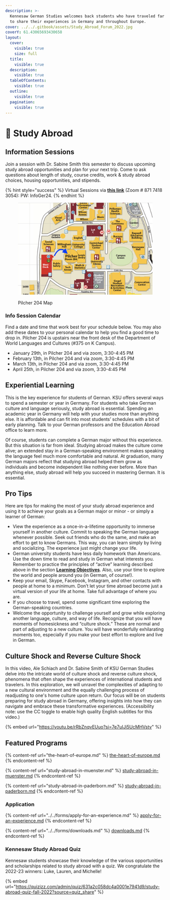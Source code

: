 ```yaml
---
description: >-
  Kennesaw German Studies welcomes back students who have traveled far and wide
  to share their experiences in Germany and throughout Europe.
cover: ../../.gitbook/assets/Study_Abroad_Forum_2022.jpg
coverY: 61.43065693430658
layout:
  cover:
    visible: true
    size: full
  title:
    visible: true
  description:
    visible: true
  tableOfContents:
    visible: true
  outline:
    visible: true
  pagination:
    visible: true
---
```


# 🛂 Study Abroad

## Information Sessions

Join a session with Dr. Sabine Smith this semester to discuss upcoming study abroad opportunities and plan for your next trip. Come to ask questions about length of study, course credits, work & study abroad choices, housing opportunities, and stipends.

{% hint style="success" %}
Virtual Sessions via [**this link**](https://kennesaw-edu.zoom.us/j/87174183054) (Zoom # 871 7418 3054): PW: InfoGer24.
{% endhint %}

<figure><img src="../../.gitbook/assets/Pilcher 204 Map.png" alt=""><figcaption><p>Pilcher 204 Map</p></figcaption></figure>

### Info Session Calendar

Find a date and time that work best for your schedule below. You may also add these dates to your personal calendar to help you find a good time to drop in. Pilcher 204 is upstairs near the front desk of the Department of World Languages and Cultures (#375 on K Campus).

* January 29th, in Pilcher 204 and via zoom,  3:30-4:45 PM
* February 13th, in Pilcher 204 and via zoom,  3:30-4:45 PM
* March 13th, in Pilcher 204 and via zoom,  3:30-4:45 PM
* April 25th, in Pilcher 204 and via zoom,  3:30-4:45 PM

## Experiential Learning

This is the key experience for students of German. KSU offers several ways to spend a semester or year in Germany. For students who take German culture and language seriously, study abroad is essential. Spending an academic year in Germany will help with your studies more than anything else. It is affordable and can fit into most students’ schedules with a bit of early planning. Talk to your German professors and the Education Abroad office to learn more.

Of course, students can complete a German major without this experience. But this situation is far from ideal. Studying abroad makes the culture come alive; an extended stay in a German-speaking environment makes speaking the language feel much more comfortable and natural. At graduation, many German majors reflect that studying abroad helped them grow as individuals and become independent like nothing ever before. More than anything else, study abroad will help you succeed in mastering German. It is essential.

## Pro Tips

Here are tips for making the most of your study abroad experience and using it to achieve your goals as a German major or minor - or simply a learner of German:

* View the experience as a once-in-a-lifetime opportunity to immerse yourself in another culture. Commit to speaking the German language whenever possible. Seek out friends who do the same, and make an effort to get to know Germans. This way, you can learn simply by living and socializing. The experience just might change your life.
* German university students have less daily homework than Americans. Use the down time to read and study in German what interests you. Remember to practice the principles of “active” learning described above in the section [**Learning Objectives**](../../learn/learning-objectives.md). Also, use your time to explore the world and people around you (in German, of course!).
* Keep your email, Skype, Facebook, Instagram, and other contacts with people at home to a minimum. Don’t let your time abroad become just a virtual version of your life at home. Take full advantage of where you are.
* If you choose to travel, spend some significant time exploring the German-speaking countries.
* Welcome the opportunity to challenge yourself and grow while exploring another language, culture, and way of life. Recognize that you will have moments of homesickness and “culture shock.” These are normal and part of adjusting to a new culture. You will have wonderfully exhilarating moments too, especially if you make your best effort to explore and live in German.

## Culture Shock and Reverse Culture Shock

In this video, Ale Schiach and Dr. Sabine Smith of KSU German Studies delve into the intricate world of culture shock and reverse culture shock, phenomena that often shape the experiences of international students and travelers. In this exploration, we will unravel the complexities of adapting to a new cultural environment and the equally challenging process of readjusting to one's home culture upon return. Our focus will be on students preparing for study abroad in Germany, offering insights into how they can navigate and embrace these transformative experiences. (Accessibility note: use the CC toggle to enable high quality English subtitles for this video.)

{% embed url="https://youtu.be/rRbZnqvEUuo?si=7e7uIJi5UcMHVstv" %}

## Featured Programs

{% content-ref url="the-heart-of-europe.md" %}
[the-heart-of-europe.md](the-heart-of-europe.md)
{% endcontent-ref %}

{% content-ref url="study-abroad-in-muenster.md" %}
[study-abroad-in-muenster.md](study-abroad-in-muenster.md)
{% endcontent-ref %}

{% content-ref url="study-abroad-in-paderborn.md" %}
[study-abroad-in-paderborn.md](study-abroad-in-paderborn.md)
{% endcontent-ref %}

### Application

{% content-ref url="../../forms/apply-for-an-experience.md" %}
[apply-for-an-experience.md](../../forms/apply-for-an-experience.md)
{% endcontent-ref %}

{% content-ref url="../../forms/downloads.md" %}
[downloads.md](../../forms/downloads.md)
{% endcontent-ref %}

### Kennesaw Study Abroad Quiz <a href="#block-c7b3a845bec34fd88bd0d253a7c0a10e" id="block-c7b3a845bec34fd88bd0d253a7c0a10e"></a>

Kennesaw students showcase their knowledge of the various opportunities and scholarships related to study abroad with a quiz. We congratulate the 2022-23 winners: Luke, Lauren, and Michelle!

{% embed url="https://quizizz.com/admin/quiz/631a2c058dc4a0001e7941d9/study-abroad-quiz-fall-2022?source=quiz_share" %}

